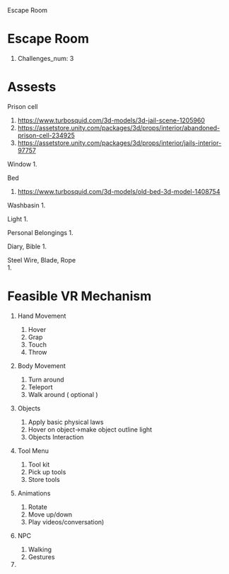 Escape Room

# Escape Room
1. Challenges_num: 3

# Assests
Prison cell
1. https://www.turbosquid.com/3d-models/3d-jail-scene-1205960
2. https://assetstore.unity.com/packages/3d/props/interior/abandoned-prison-cell-234925
3. https://assetstore.unity.com/packages/3d/props/interior/jails-interior-97757

Window
1.   

Bed
1. https://www.turbosquid.com/3d-models/old-bed-3d-model-1408754

Washbasin
1. 

Light
1. 

Personal Belongings
1. 

Diary, Bible
1. 

Steel Wire, Blade, Rope  
1. 

# Feasible VR Mechanism
1. Hand Movement 
    1. Hover
    2. Grap
    3. Touch
    4. Throw

2. Body Movement 
    1. Turn around
    2. Teleport
    3. Walk around ( optional )

3. Objects 
    1. Apply basic physical laws
    2. Hover on object->make object outline light 
    3. Objects Interaction

4. Tool Menu
    1. Tool kit
    2. Pick up tools
    3. Store tools 

5. Animations 
    1. Rotate
    2. Move up/down
    3.  Play videos/conversation)

6. NPC
   1. Walking
   2. Gestures 

7. 
